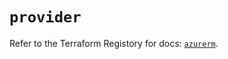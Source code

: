 # `provider`

Refer to the Terraform Registory for docs: [`azurerm`](https://registry.terraform.io/providers/hashicorp/azurerm/3.59.0/docs).
